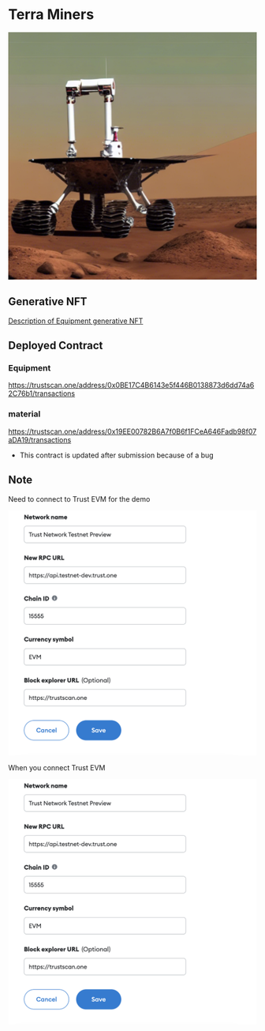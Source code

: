 # Terra Miners

![key](./docs/key.png)

## Generative NFT

[Description of Equipment generative NFT](./creative/README.md)

## Deployed Contract

### Equipment

https://trustscan.one/address/0x0BE17C4B6143e5f446B0138873d6dd74a62C76b1/transactions

### material

https://trustscan.one/address/0x19EE00782B6A7f0B6f1FCeA646Fadb98f07aDA19/transactions

- This contract is updated after submission because of a bug

## Note

Need to connect to Trust EVM for the demo

![add-metamask](./docs/add-metamask.png)

When you connect Trust EVM

![add-metamask](./docs/add-metamask.png)
